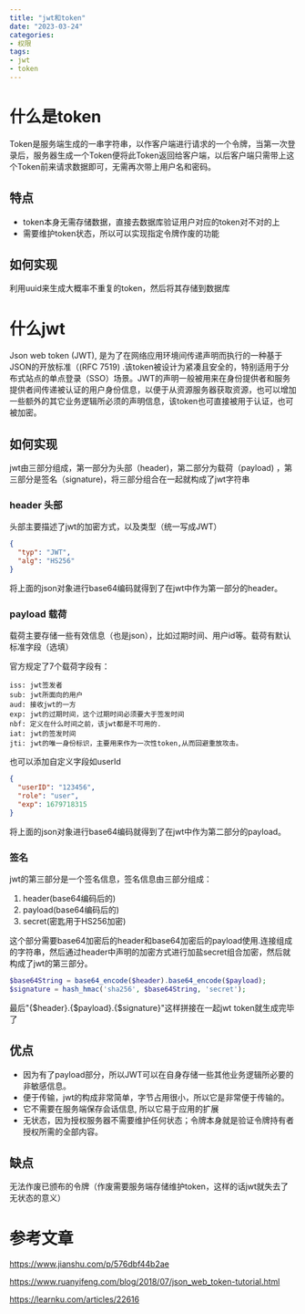 ```yaml
---
title: "jwt和token"
date: "2023-03-24"
categories:
- 权限
tags:
- jwt
- token
---
```


# 什么是token

Token是服务端生成的一串字符串，以作客户端进行请求的一个令牌，当第一次登录后，服务器生成一个Token便将此Token返回给客户端，以后客户端只需带上这个Token前来请求数据即可，无需再次带上用户名和密码。

## 特点

- token本身无需存储数据，直接去数据库验证用户对应的token对不对的上
- 需要维护token状态，所以可以实现指定令牌作废的功能

## 如何实现

利用uuid来生成大概率不重复的token，然后将其存储到数据库

# 什么jwt

Json web token (JWT), 是为了在网络应用环境间传递声明而执行的一种基于JSON的开放标准（(RFC 7519)
.该token被设计为紧凑且安全的，特别适用于分布式站点的单点登录（SSO）场景。JWT的声明一般被用来在身份提供者和服务提供者间传递被认证的用户身份信息，以便于从资源服务器获取资源，也可以增加一些额外的其它业务逻辑所必须的声明信息，该token也可直接被用于认证，也可被加密。

## 如何实现

jwt由三部分组成，第一部分为头部（header)，第二部分为载荷（payload)
，第三部分是签名（signature)，将三部分组合在一起就构成了jwt字符串

### header 头部

头部主要描述了jwt的加密方式，以及类型（统一写成JWT）

```json
{
  "typ": "JWT",
  "alg": "HS256"
}
```

将上面的json对象进行base64编码就得到了在jwt中作为第一部分的header。


### payload 载荷

载荷主要存储一些有效信息（也是json），比如过期时间、用户id等。载荷有默认标准字段（选填）

官方规定了7个载荷字段有：

```
iss: jwt签发者
sub: jwt所面向的用户
aud: 接收jwt的一方
exp: jwt的过期时间，这个过期时间必须要大于签发时间
nbf: 定义在什么时间之前，该jwt都是不可用的.
iat: jwt的签发时间
jti: jwt的唯一身份标识，主要用来作为一次性token,从而回避重放攻击。
```

也可以添加自定义字段如userId

```json
{
  "userID": "123456",
  "role": "user",
  "exp": 1679718315
}
```

将上面的json对象进行base64编码就得到了在jwt中作为第二部分的payload。

### 签名

jwt的第三部分是一个签名信息，签名信息由三部分组成：

1. header(base64编码后的)
2. payload(base64编码后的)
3. secret(密匙用于HS256加密)

这个部分需要base64加密后的header和base64加密后的payload使用.连接组成的字符串，然后通过header中声明的加密方式进行加盐secret组合加密，然后就构成了jwt的第三部分。

```php
$base64String = base64_encode($header).base64_encode($payload);
$signature = hash_hmac('sha256', $base64String, 'secret');
```

最后"{$header}.{$payload}.{$signature}"这样拼接在一起jwt token就生成完毕了

## 优点

- 因为有了payload部分，所以JWT可以在自身存储一些其他业务逻辑所必要的非敏感信息。
- 便于传输，jwt的构成非常简单，字节占用很小，所以它是非常便于传输的。
- 它不需要在服务端保存会话信息, 所以它易于应用的扩展
- 无状态，因为授权服务器不需要维护任何状态；令牌本身就是验证令牌持有者授权所需的全部内容。

## 缺点

无法作废已颁布的令牌（作废需要服务端存储维护token，这样的话jwt就失去了无状态的意义）

# 参考文章
https://www.jianshu.com/p/576dbf44b2ae

https://www.ruanyifeng.com/blog/2018/07/json_web_token-tutorial.html

https://learnku.com/articles/22616